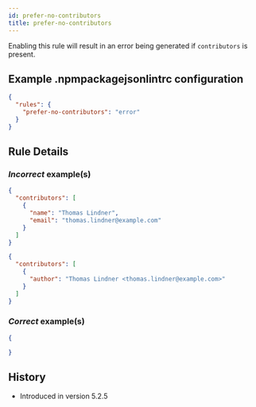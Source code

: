 ```yaml
---
id: prefer-no-contributors
title: prefer-no-contributors
---
```


Enabling this rule will result in an error being generated if `contributors` is present.

## Example .npmpackagejsonlintrc configuration

```json
{
  "rules": {
    "prefer-no-contributors": "error"
  }
}
```

## Rule Details

### *Incorrect* example(s)

```json
{
  "contributors": [
    {
      "name": "Thomas Lindner",
      "email": "thomas.lindner@example.com"
    }
  ]
}
```

```json
{
  "contributors": [
    {
      "author": "Thomas Lindner <thomas.lindner@example.com>"
    }
  ]
}
```

### *Correct* example(s)

```json
{

}
```

## History

* Introduced in version 5.2.5

